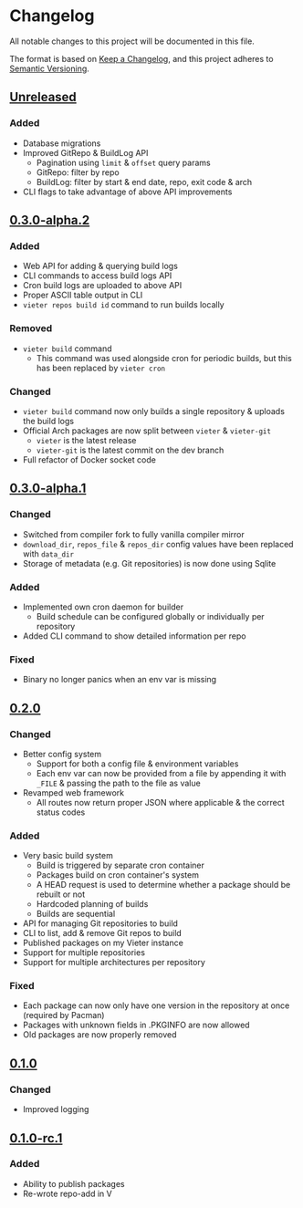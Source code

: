 # Changelog

All notable changes to this project will be documented in this file.

The format is based on [Keep a Changelog](https://keepachangelog.com/en/1.0.0/),
and this project adheres to [Semantic Versioning](https://semver.org/spec/v2.0.0.html).

## [Unreleased](https://git.rustybever.be/vieter/vieter/src/branch/dev)

### Added

* Database migrations
* Improved GitRepo & BuildLog API
    * Pagination using `limit` & `offset` query params
    * GitRepo: filter by repo
    * BuildLog: filter by start & end date, repo, exit code & arch
* CLI flags to take advantage of above API improvements

## [0.3.0-alpha.2](https://git.rustybever.be/vieter/vieter/src/tag/0.3.0-alpha.2)

### Added

* Web API for adding & querying build logs
* CLI commands to access build logs API
* Cron build logs are uploaded to above API
* Proper ASCII table output in CLI
* `vieter repos build id` command to run builds locally

### Removed

* `vieter build` command
    * This command was used alongside cron for periodic builds, but this has
      been replaced by `vieter cron`

### Changed

* `vieter build` command now only builds a single repository & uploads the
  build logs
* Official Arch packages are now split between `vieter` & `vieter-git`
    * `vieter` is the latest release
    * `vieter-git` is the latest commit on the dev branch
* Full refactor of Docker socket code

## [0.3.0-alpha.1](https://git.rustybever.be/vieter/vieter/src/tag/0.3.0-alpha.1)

### Changed

* Switched from compiler fork to fully vanilla compiler mirror
* `download_dir`, `repos_file` & `repos_dir` config values have been replaced
  with `data_dir`
* Storage of metadata (e.g. Git repositories) is now done using Sqlite

### Added

* Implemented own cron daemon for builder
    * Build schedule can be configured globally or individually per repository
* Added CLI command to show detailed information per repo

### Fixed

* Binary no longer panics when an env var is missing

## [0.2.0](https://git.rustybever.be/vieter/vieter/src/tag/0.2.0)

### Changed

* Better config system
    * Support for both a config file & environment variables
    * Each env var can now be provided from a file by appending it with `_FILE`
      & passing the path to the file as value
* Revamped web framework
    * All routes now return proper JSON where applicable & the correct status
      codes

### Added

* Very basic build system
    * Build is triggered by separate cron container
    * Packages build on cron container's system
    * A HEAD request is used to determine whether a package should be rebuilt
      or not
    * Hardcoded planning of builds
    * Builds are sequential
* API for managing Git repositories to build
* CLI to list, add & remove Git repos to build
* Published packages on my Vieter instance
* Support for multiple repositories
* Support for multiple architectures per repository

### Fixed

* Each package can now only have one version in the repository at once
  (required by Pacman)
* Packages with unknown fields in .PKGINFO are now allowed
* Old packages are now properly removed

## [0.1.0](https://git.rustybever.be/vieter/vieter/src/tag/0.1.0)

### Changed

* Improved logging

## [0.1.0-rc.1](https://git.rustybever.be/vieter/vieter/src/tag/0.1.0-rc.1)

### Added

* Ability to publish packages
* Re-wrote repo-add in V
